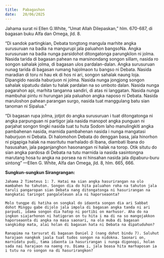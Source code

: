 ```yaml
---
title:  Pabagashon
date:   20/06/2025
---
```


Jahama surat ni Ellen G.White, “Umat Allah Dilepaskan,” hlm. 670-687, di bagasan buku Alfa dan Omega, jld. 8.

“Di sandok partingkian, Debata tongtong mangula marhite angka surusuruan na badia na mangurupi jala paluahon bangsoNa. Angka surusuruan na badia nunga parsidohot ditongatonga parungkilon ni jolma. Nasida tarida di bagasan pahean na marsinondang songon sillam, nasida ro songon sahalak jolma, di bagasan ulos pardalan-dalan. Angka surusuruan nunag tarida di bagasan rumang hajolmaon tu bangso ni Debata. Nasida maradian di toru ni hau ek di hos ni ari, songon sahalak naung loja. Dipangido nasida haburjuon ni jolma. Nasida nunga jongjong songon sahalak sipatudu dalan tu halak pardalan na so umboto dalan. Nasida nunga pagarahon api, marhita tanganna sandiri, di atas ni langgatan. Nasida nunga mambuhai pintu ni hurungan jala paluahon angka naposo ni Debata. Nasida maruloshon pahean parangan surgo, nasida tuat manggulang batu sian tanoman ni Sipalua.”

“Di bagasan rupa jolma, jotjot do angka surusuruan i tuat ditongatonga ni angka parpunguan ni partigor jala nasida manopot angka punguan ni parjahat songon tingki nasida tuat tu huta Sodom laho manulingkiti angka pambahenan nasida, marnida pambahenan nasida i nunga mangatasi haburjuon ni Debata. Di halomohon Debata do denggan basa, jala hinorhon ni pigapiga halak na masritutu marhalado di Ibana, diambati Ibana do hasusahan, jala paganjanghon hasonangan ni halak na torop. Otik situtu do sian angka pardosa di Debata na tutu marnida ia nasida sasintongna marutang hosa tu angka na porsea na ni hinsahan nasida jala dipaburu-buru sintong” —Ellen G. White, Alfa dan Omega, jld. 8, hlm. 665, 666.

**Sungkun-sungkun Sirangrangan:**

`Jahama 2 Timoteus 1: 7. Hatai ma sian angka hasurirangan na olo mambahen ho tahuton. Songon dia do hita paluahon roha na tahuton jala taruli pangaropan sian Debata nang ditongatonga ni hasurirangan na mangkatai taringot pangaleleuon ala ni haporseaonta?`

`Molo tungpe di hatiha on songkal do idaonta songon dia ari Sabbat dohot Minggu gabe dijolo jala impola di bagasan angka tanda ni ari parpudi, idama songon dia hatop ni portibi on marhusor. Aha do na ingkon siajarhonon ni hatigoran on tu hita i ma di na so mangojakkon haporseaonta di angka na masa saonari, na olo muba di bagasan sangkidop mata, alai holan di bagasan hata ni Debata na dipatuduhon?`

`Ranapima na tarsurat di bagasan Daniel 2 (nang dohot bindu 7). Saluhut harajaon nangkok jaala tuat tudos songon na nidokna. Saonari on, marnidatu pudi, tama idaonta ia hasurirangan i nunga digonopi, holan sada nai harajaon na naeng ro. Diama i, jala boasa hita marhaposan ia i tutu na ro songon na di hasurirangkon?`